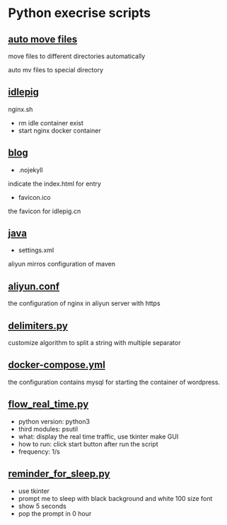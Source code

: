 # Python execrise scripts

## [auto move files](https://github.com/otfsenter/scripts/tree/master/auto_move_files)

move files to different directories automatically

auto mv files to special directory

## [idlepig](https://github.com/otfsenter/scripts/tree/master/idlepig)

nginx.sh 

* rm idle container exist
* start nginx docker container 

## [blog](https://github.com/otfsenter/scripts/tree/master/blog)

* .nojekyll

indicate the index.html for entry

* favicon.ico

the favicon for idlepig.cn

## [java](https://github.com/otfsenter/scripts/tree/master/java)

* settings.xml

aliyun mirros configuration of maven


## [aliyun.conf](https://github.com/otfsenter/scripts/blob/master/aliyun.conf)

the configuration of nginx in aliyun server with https

## [delimiters.py](https://github.com/otfsenter/scripts/blob/master/delimiters.py)

customize algorithm to split a string with multiple separator

## [docker-compose.yml](https://github.com/otfsenter/scripts/blob/master/docker-compose.yml)

the configuration contains mysql for starting the container of wordpress.

## [flow_real_time.py](https://github.com/otfsenter/scripts/blob/master/flow_real_time.py)

* python version: python3
* third modules: psutil
* what: display the real time traffic, use tkinter make GUI
* how to run: click start button after run the script
* frequency: 1/s

## [reminder_for_sleep.py](https://github.com/otfsenter/scripts/blob/master/reminder_for_sleep.py)

* use tkinter
* prompt me to sleep with black background and white 100 size font
* show 5 seconds
* pop the prompt in 0 hour

